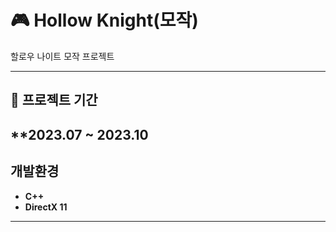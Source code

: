 # 🎮 Hollow Knight(모작)

할로우 나이트 모작 프로젝트


---

## 📆 프로젝트 기간  
**2023.07 ~ 2023.10
---

##  개발환경

- **C++**
- **DirectX 11**
---




